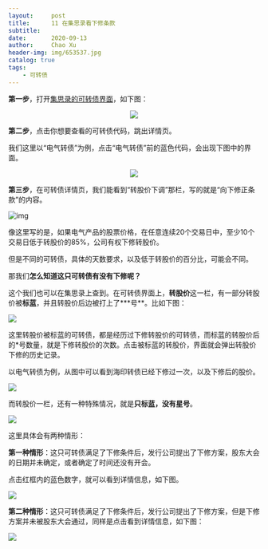 ```yaml
---
layout:     post
title:      11 在集思录看下修条款
subtitle:   
date:       2020-09-13
author:     Chao Xu
header-img: img/653537.jpg
catalog: true
tags:
    - 可转债
---
```


**第一步**，打开[集思录的可转债界面](https://www.jisilu.cn/data/cbnew/#cb)，如下图：

<p align="center">
<img src = "https://i.loli.net/2020/09/27/lrKhWJQHLe1j2XN.png">
</p>

**第二步**，点击你想要查看的可转债代码，跳出详情页。

我们这里以“电气转债”为例，点击“电气转债”前的蓝色代码，会出现下图中的界面。

<p align="center">
    <img src = "https://i.loli.net/2020/09/27/Znab7JCKcsSgBfk.png">
</p>

**第三步**，在可转债详情页，我们能看到“转股价下调”那栏，写的就是“向下修正条款”的内容。

![img](https://upload-images.jianshu.io/upload_images/9394644-e216f7da88dab335.png?imageMogr2/auto-orient/strip%7CimageView2/2/w/1240)

像这里写的是，如果电气产品的股票价格，在任意连续20个交易日中，至少10个交易日低于转股价的85%，公司有权下修转股价。

但是不同的可转债，具体的天数要求，以及低于转股价的百分比，可能会不同。

那我们**怎么知道这只可转债有没有下修呢？**

这个我们也可以在集思录上查到。在可转债界面上，**转股价**这一栏，有一部分转股价被**标蓝**，并且转股价后边被打上了**\*号**。比如下图：

<p>
    <img src = "https://i.loli.net/2020/09/27/FiSxXsteLkDroVn.png">
</p>

这里转股价被标蓝的可转债，都是经历过下修转股价的可转债，而标蓝的转股价后的*号数量，就是下修转股价的次数。点击被标蓝的转股价，界面就会弹出转股价下修的历史记录。

以电气转债为例，从图中可以看到海印转债已经下修过一次，以及下修后的股价。

<p>
    <img src = "https://i.loli.net/2020/09/27/RWCdLoSTHFV2bXi.png">
</p>

而转股价一栏，还有一种特殊情况，就是**只标蓝，没有星号**。

<p>
    <img src = "https://i.loli.net/2020/09/27/aDglsTRz5mKo2OI.png">
</p>

这里具体会有两种情形：

**第一种情形**：这只可转债满足了下修条件后，发行公司提出了下修方案，股东大会的日期并未确定，或者确定了时间还没有开会。

点击红框内的蓝色数字，就可以看到详情信息，如下图。

<p>
    <img src = "https://i.loli.net/2020/09/27/e6DWvaFBiXbphkP.png">
</p>

**第二种情形**：这只可转债满足了下修条件后，发行公司提出了下修方案，但是下修方案并未被股东大会通过，同样是点击看到详情信息，如下图：

<p>
    <img src = "https://i.loli.net/2020/09/27/QL1MZBI6zcFwumX.png">
</p>